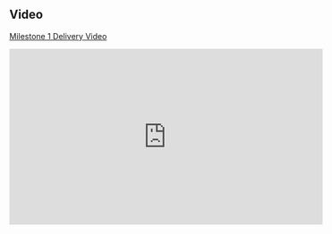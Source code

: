 ## Video

[Milestone 1 Delivery Video](https://youtu.be/JE1pLGRER2o)

<iframe width="560" height="315" src="https://www.youtube.com/embed/JE1pLGRER2o" title="YouTube video player" frameborder="0" allow="accelerometer; autoplay; clipboard-write; encrypted-media; gyroscope; picture-in-picture" allowfullscreen></iframe>